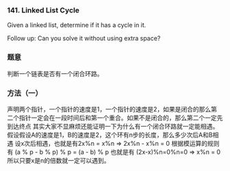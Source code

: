 ### 141\. Linked List Cycle

Given a linked list, determine if it has a cycle in it.

Follow up:
Can you solve it without using extra space?

### 题意
判断一个链表是否有一个闭合环路。

### 方法（一）
声明两个指针，一个指针的速度是1，一个指针的速度是2，如果是闭合的那么第二个指针一定会在一段时间后和第一个重合。如果不是闭合的，那么第二个一定先到达终点
其实大家不显麻烦还能证明一下为什么有一个闭合环路就一定能相遇。
  假设假设A的速度是1，B的速度是2，这个环有n步的长度，那么多少次后A和B相遇
设x次后相遇，也就是有2x%n = x%n => 2x%n - x%n = 0
根据模运算的规则有 (a % p - b % p) % p = (a - b) % p
也就是有 (2x-x)%n=0%n=0 => x%n = 0 所以只要x是n的倍数就一定可以遇到。